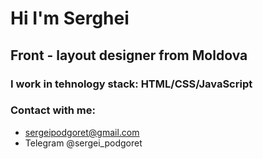 # Hi I'm Serghei
## Front - layout designer from Moldova
### I work in tehnology stack: HTML/CSS/JavaScript
### Contact with me:
- sergeipodgoret@gmail.com
- Telegram @sergei_podgoret
